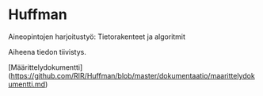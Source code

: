 # Huffman
 Aineopintojen harjoitustyö: Tietorakenteet ja algoritmit
 
 Aiheena tiedon tiivistys.
 
 [Määrittelydokumentti] (https://github.com/RIR/Huffman/blob/master/dokumentaatio/maarittelydokumentti.md)
 
 
